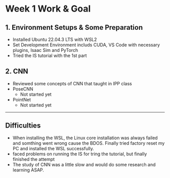 # Week 1 Work & Goal

## 1. Environment Setups & Some Preparation 
- Installed Ubuntu 22.04.3 LTS with WSL2  
- Set Development Environment includs CUDA, VS Code with necessary plugins, Isaac Sim and PyTorch
- Tried the IS tutorial with the 1st part
## 2. CNN
- Reviewed some concepts of CNN that taught in IPP class
- PoseCNN
    - Not started yet
- PointNet
    - Not started yet
---

## Difficulties
- When installing the WSL, the Linux core installation was always failed and somthing went wrong cause the BDOS. Finally tried factory reset my PC and installed the WSL successfully.
- faced problems on running the IS for tring the tutorial, but finally finished the attempt 
- The study of CNN was a little slow and would do some research and learning ASAP.